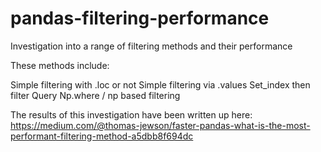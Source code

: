 # pandas-filtering-performance
Investigation into a range of filtering methods and their performance


These methods include:

Simple filtering with .loc or not
Simple filtering via .values
Set_index then filter
Query
Np.where / np based filtering

The results of this investigation have been written up here:
https://medium.com/@thomas-jewson/faster-pandas-what-is-the-most-performant-filtering-method-a5dbb8f694dc